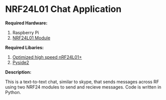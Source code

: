 # NRF24L01 Chat Application

**Required Hardware:**

1. Raspberry Pi
2. [NRF24L01 Module](https://lastminuteengineers.com/nrf24l01-arduino-wireless-communication/)

**Required Libaries:**

1. [Optimized high speed nRF24L01+](https://nrf24.github.io/RF24/)
2. [Pyside2](https://pypi.org/project/PySide2/)

**Description:**

This is a text-to-text chat, similar to skype, that sends messages across RF using two NRF24 modules to send and recieve messages. Code is written in Python.
